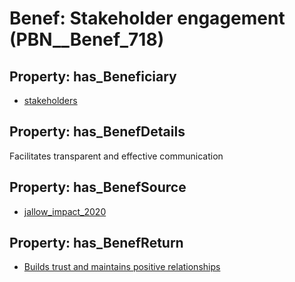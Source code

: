 # Benef: __Stakeholder engagement__ (PBN__Benef_718)

## Property: has_Beneficiary

* [stakeholders](../Stakeholder/PBN__Stakeholder_230)

## Property: has_BenefDetails

Facilitates transparent and effective communication

## Property: has_BenefSource

* [jallow_impact_2020](../Article/PBN__Article_141)

## Property: has_BenefReturn

* [Builds trust and maintains positive relationships](../BenefReturn/PBN__BenefReturn_771)

